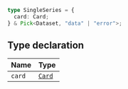 ```ts
type SingleSeries = {
  card: Card;
} & Pick<Dataset, "data" | "error">;
```

## Type declaration

| Name | Type |
| ------ | ------ |
| `card` | [`Card`](../interfaces/Card.md) |
